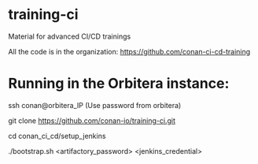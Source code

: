 # training-ci
Material for advanced CI/CD trainings

All the code is in the organization: https://github.com/conan-ci-cd-training

# Running in the Orbitera instance:

ssh conan@orbitera_IP (Use password from orbitera)

git clone https://github.com/conan-io/training-ci.git

cd conan_ci_cd/setup_jenkins

./bootstrap.sh <artifactory_password> <jenkins_credential>
